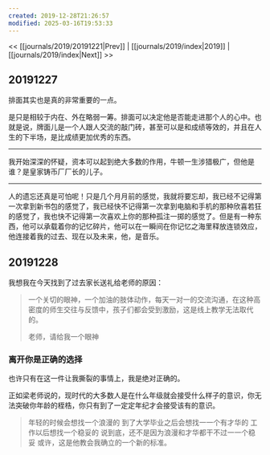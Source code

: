 ```yaml
---
created: 2019-12-28T21:26:57
modified: 2025-03-16T19:53:33
---
```


<< [[journals/2019/20191221|Prev]] | [[journals/2019/index|2019]] | [[journals/2019/index|Next]] >>

## 20191227

排面其实也是真的非常重要的一点。

是只是相较于内在、外在略弱一筹。排面可以决定他是否能走进那个人的心中。也就是说，牌面儿是一个人跟人交流的敲门砖，甚至可以是和成绩等效的，并且在人生的下半场，是比成绩更加优秀的东西。

---

我开始深深的怀疑，资本可以起到绝大多数的作用，牛顿一生涉猎极广，但他是谁？是皇家铸币厂厂长的儿子。

---

人的遗忘还真是可怕呢！只是几个月月前的感觉，我就将要忘却，我已经不记得第一次拿到新书包的感觉了，我已经快不记得第一次拿到电脑和手机的那种欣喜若狂的感觉了，我也快不记得第一次喜欢上你的那种孤注一掷的感觉了。但是有一种东西，他可以承载着你的记忆碎片，他可以在一瞬间在你记忆之海里释放连锁效应，他连接着我的过去、现在以及未来，他，是音乐。

## 20191228

我想我在今天找到了过去家长送礼给老师的原因：

> 一个关切的眼神，一个加油的肢体动作，每天一对一的交流沟通，在这种高密度的师生交往与反馈中，孩子们都会受到激励，这是线上教学无法取代的。
>
> 老师，请给我一个眼神


### 离开你是正确的选择

也许只有在这一件让我撕裂的事情上，我是绝对正确的。

正如梁老师说的，现时代的大多数人是在什么年级就会接受什么样子的意识，你无法突破你年龄的桎梏，你只有到了一定定年纪才会接受该有的意识。

> 年轻的时候会想找一个浪漫的
> 到了大学毕业之后会想找一一个有才华的
> 工作以后想找一个稳妥的
> 说到底，还不是因为浪漫和才华都干不过一一个稳妥
> 或许，这是他教会我确立的一个新的标准。

